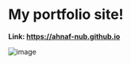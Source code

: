 # My portfolio site!

**Link: https://ahnaf-nub.github.io**

![image](https://github.com/user-attachments/assets/36e416ec-17eb-4a9d-affd-850b5492b570)

